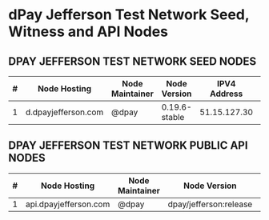 # dPay Jefferson Test Network Seed, Witness and API Nodes

## DPAY JEFFERSON TEST NETWORK SEED NODES

|  # |         Node Hosting        | Node Maintainer  | Node Version  | IPV4 Address  |  Peer Port  |
|----|-----------------------------|------------------|---------------|---------------|-------------|
| 1  | d.dpayjefferson.com           |     @dpay        | 0.19.6-stable | 51.15.127.30    |    6620   |

## DPAY JEFFERSON TEST NETWORK PUBLIC API NODES

| # |         Node Hosting        | Node Maintainer |       Node Version     |  IPV4 Address | Peer Port |
|---|-----------------------------|-----------------|------------------------|---------------|-----------|
| 1 | api.dpayjefferson.com         |     @dpay       | dpay/jefferson:release | 35.221.127.225|    443    |
